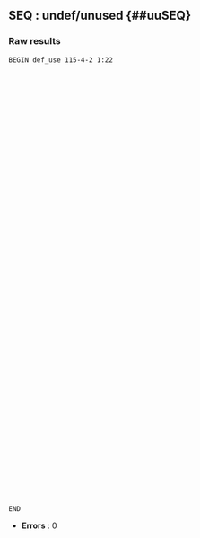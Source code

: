 ## SEQ : undef/unused {##uuSEQ}
### Raw results


~~~
BEGIN def_use 115-4-2 1:22
























































END
~~~

* **Errors** : 0

